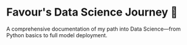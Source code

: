 # Favour's Data Science Journey 🚀
A comprehensive documentation of my path into Data Science—from Python basics to full model deployment.
